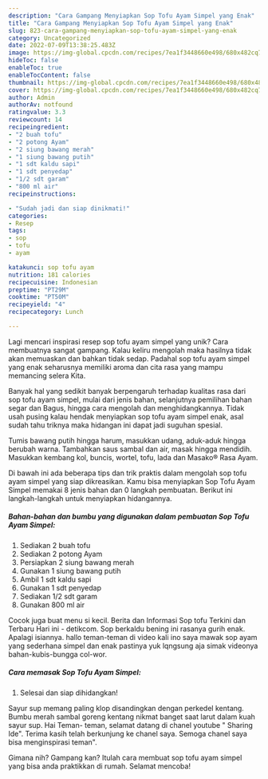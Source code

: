 ```yaml
---
description: "Cara Gampang Menyiapkan Sop Tofu Ayam Simpel yang Enak"
title: "Cara Gampang Menyiapkan Sop Tofu Ayam Simpel yang Enak"
slug: 823-cara-gampang-menyiapkan-sop-tofu-ayam-simpel-yang-enak
category: Uncategorized
date: 2022-07-09T13:38:25.483Z
image: https://img-global.cpcdn.com/recipes/7ea1f3448660e498/680x482cq70/sop-tofu-ayam-simpel-foto-resep-utama.jpg
hideToc: false
enableToc: true
enableTocContent: false
thumbnail: https://img-global.cpcdn.com/recipes/7ea1f3448660e498/680x482cq70/sop-tofu-ayam-simpel-foto-resep-utama.jpg
cover: https://img-global.cpcdn.com/recipes/7ea1f3448660e498/680x482cq70/sop-tofu-ayam-simpel-foto-resep-utama.jpg
author: Admin
authorAv: notfound
ratingvalue: 3.3
reviewcount: 14
recipeingredient:
- "2 buah tofu"
- "2 potong Ayam"
- "2 siung bawang merah"
- "1 siung bawang putih"
- "1 sdt kaldu sapi"
- "1 sdt penyedap"
- "1/2 sdt garam"
- "800 ml air"
recipeinstructions:

- "Sudah jadi dan siap dinikmati!"
categories:
- Resep
tags:
- sop
- tofu
- ayam

katakunci: sop tofu ayam 
nutrition: 181 calories
recipecuisine: Indonesian
preptime: "PT29M"
cooktime: "PT50M"
recipeyield: "4"
recipecategory: Lunch

---
```





Lagi mencari inspirasi resep sop tofu ayam simpel yang unik? Cara membuatnya sangat gampang. Kalau keliru mengolah maka hasilnya tidak akan memuaskan dan bahkan tidak sedap. Padahal sop tofu ayam simpel yang enak seharusnya memiliki aroma dan cita rasa yang mampu memancing selera Kita.





Banyak hal yang sedikit banyak berpengaruh terhadap kualitas rasa dari sop tofu ayam simpel, mulai dari jenis bahan, selanjutnya pemilihan bahan segar dan Bagus, hingga cara mengolah dan menghidangkannya. Tidak usah pusing kalau hendak menyiapkan sop tofu ayam simpel enak,      asal sudah tahu triknya maka hidangan ini dapat jadi suguhan spesial.














Tumis bawang putih hingga harum, masukkan udang, aduk-aduk hingga berubah warna. Tambahkan saus sambal dan air, masak hingga mendidih. Masukkan kembang kol, buncis, wortel, tofu, lada dan Masako® Rasa Ayam.






Di bawah ini ada beberapa tips dan trik praktis dalam mengolah sop tofu ayam simpel yang siap dikreasikan. Kamu bisa menyiapkan Sop Tofu Ayam Simpel memakai 8 jenis bahan dan 0 langkah pembuatan. Berikut ini langkah-langkah untuk menyiapkan hidangannya.

<!--inarticleads1-->

##### Bahan-bahan dan bumbu yang digunakan dalam pembuatan Sop Tofu Ayam Simpel:

1. Sediakan 2 buah tofu
1. Sediakan 2 potong Ayam
1. Persiapkan 2 siung bawang merah
1. Gunakan 1 siung bawang putih
1. Ambil 1 sdt kaldu sapi
1. Gunakan 1 sdt penyedap
1. Sediakan 1/2 sdt garam
1. Gunakan 800 ml air


Cocok juga buat menu si kecil. Berita dan Informasi Sop tofu Terkini dan Terbaru Hari ini - detikcom. Sop berkaldu bening ini rasanya gurih enak. Apalagi isiannya. hallo teman-teman di video kali ino saya mawak sop ayam yang sederhana simpel dan enak pastinya yuk lqngsung aja simak videonya bahan-kubis-bungga col-wor. 

<!--inarticleads2-->

##### Cara memasak Sop Tofu Ayam Simpel:


1. Selesai dan siap dihidangkan!

Sayur sup memang paling klop disandingkan dengan perkedel kentang. Bumbu merah sambal goreng kentang nikmat banget saat larut dalam kuah sayur sup. Hai Teman- teman, selamat datang di chanel youtube &#34; Sharing Ide&#34;. Terima kasih telah berkunjung ke chanel saya. Semoga chanel saya bisa menginspirasi teman&#34;. 

Gimana nih? Gampang kan? Itulah cara membuat sop tofu ayam simpel yang bisa anda praktikkan di rumah. Selamat mencoba!
